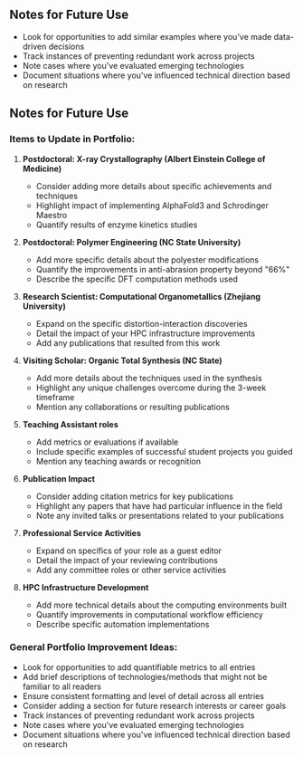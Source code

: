 ## Notes for Future Use
- Look for opportunities to add similar examples where you've made data-driven decisions
- Track instances of preventing redundant work across projects
- Note cases where you've evaluated emerging technologies
- Document situations where you've influenced technical direction based on research

## Notes for Future Use

### Items to Update in Portfolio:

1. **Postdoctoral: X-ray Crystallography (Albert Einstein College of Medicine)**
   - Consider adding more details about specific achievements and techniques
   - Highlight impact of implementing AlphaFold3 and Schrodinger Maestro
   - Quantify results of enzyme kinetics studies

2. **Postdoctoral: Polymer Engineering (NC State University)**
   - Add more specific details about the polyester modifications
   - Quantify the improvements in anti-abrasion property beyond "66%"
   - Describe the specific DFT computation methods used

3. **Research Scientist: Computational Organometallics (Zhejiang University)**
   - Expand on the specific distortion-interaction discoveries
   - Detail the impact of your HPC infrastructure improvements
   - Add any publications that resulted from this work

4. **Visiting Scholar: Organic Total Synthesis (NC State)**
   - Add more details about the techniques used in the synthesis
   - Highlight any unique challenges overcome during the 3-week timeframe
   - Mention any collaborations or resulting publications

5. **Teaching Assistant roles**
   - Add metrics or evaluations if available
   - Include specific examples of successful student projects you guided
   - Mention any teaching awards or recognition

6. **Publication Impact**
   - Consider adding citation metrics for key publications
   - Highlight any papers that have had particular influence in the field
   - Note any invited talks or presentations related to your publications

7. **Professional Service Activities**
   - Expand on specifics of your role as a guest editor
   - Detail the impact of your reviewing contributions
   - Add any committee roles or other service activities

8. **HPC Infrastructure Development**
   - Add more technical details about the computing environments built
   - Quantify improvements in computational workflow efficiency
   - Describe specific automation implementations

### General Portfolio Improvement Ideas:
- Look for opportunities to add quantifiable metrics to all entries
- Add brief descriptions of technologies/methods that might not be familiar to all readers
- Ensure consistent formatting and level of detail across all entries
- Consider adding a section for future research interests or career goals
- Track instances of preventing redundant work across projects
- Note cases where you've evaluated emerging technologies
- Document situations where you've influenced technical direction based on research
